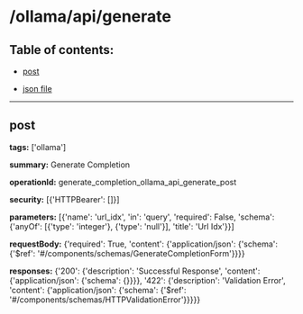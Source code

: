 # /ollama/api/generate

## Table of contents:
- [post](#post)

- [json file](./_ollama_api_generate.json)

---
<a name="post"></a>
## post

**tags:** ['ollama']

**summary:** Generate Completion

**operationId:** generate_completion_ollama_api_generate_post

**security:** [{'HTTPBearer': []}]

**parameters:** [{'name': 'url_idx', 'in': 'query', 'required': False, 'schema': {'anyOf': [{'type': 'integer'}, {'type': 'null'}], 'title': 'Url Idx'}}]

**requestBody:** {'required': True, 'content': {'application/json': {'schema': {'$ref': '#/components/schemas/GenerateCompletionForm'}}}}

**responses:** {'200': {'description': 'Successful Response', 'content': {'application/json': {'schema': {}}}}, '422': {'description': 'Validation Error', 'content': {'application/json': {'schema': {'$ref': '#/components/schemas/HTTPValidationError'}}}}}

